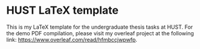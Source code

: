 # HUST LaTeX template
 This is my LaTeX template for the undergraduate thesis tasks at HUST. For the demo PDF compilation, please visit my overleaf project at the following link: https://www.overleaf.com/read/hfmbccjwpwfp. 
